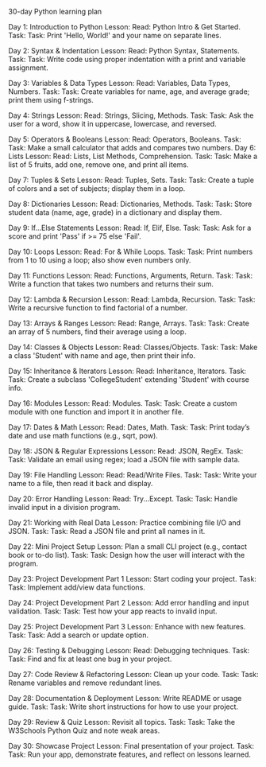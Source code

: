 30-day Python learning plan

Day 1: Introduction to Python
Lesson: Read: Python Intro & Get Started.
Task: Task: Print 'Hello, World!' and your name on separate lines.

Day 2: Syntax & Indentation
Lesson: Read: Python Syntax, Statements.
Task: Task: Write code using proper indentation with a print and variable assignment.

Day 3: Variables & Data Types
Lesson: Read: Variables, Data Types, Numbers.
Task: Task: Create variables for name, age, and average grade; print them using f-strings.

Day 4: Strings
Lesson: Read: Strings, Slicing, Methods.
Task: Task: Ask the user for a word, show it in uppercase, lowercase, and reversed.

Day 5: Operators & Booleans
Lesson: Read: Operators, Booleans.
Task: Task: Make a small calculator that adds and compares two numbers.
Day 6: Lists
Lesson: Read: Lists, List Methods, Comprehension.
Task: Task: Make a list of 5 fruits, add one, remove one, and print all items.

Day 7: Tuples & Sets
Lesson: Read: Tuples, Sets.
Task: Task: Create a tuple of colors and a set of subjects; display them in a loop.

Day 8: Dictionaries
Lesson: Read: Dictionaries, Methods.
Task: Task: Store student data (name, age, grade) in a dictionary and display them.

Day 9: If...Else Statements
Lesson: Read: If, Elif, Else.
Task: Task: Ask for a score and print 'Pass' if >= 75 else 'Fail'.

Day 10: Loops
Lesson: Read: For & While Loops.
Task: Task: Print numbers from 1 to 10 using a loop; also show even numbers only.

Day 11: Functions
Lesson: Read: Functions, Arguments, Return.
Task: Task: Write a function that takes two numbers and returns their sum.

Day 12: Lambda & Recursion
Lesson: Read: Lambda, Recursion.
Task: Task: Write a recursive function to find factorial of a number.

Day 13: Arrays & Ranges
Lesson: Read: Range, Arrays.
Task: Task: Create an array of 5 numbers, find their average using a loop.

Day 14: Classes & Objects
Lesson: Read: Classes/Objects.
Task: Task: Make a class 'Student' with name and age, then print their info.

Day 15: Inheritance & Iterators
Lesson: Read: Inheritance, Iterators.
Task: Task: Create a subclass 'CollegeStudent' extending 'Student' with course info.

Day 16: Modules
Lesson: Read: Modules.
Task: Task: Create a custom module with one function and import it in another file.

Day 17: Dates & Math
Lesson: Read: Dates, Math.
Task: Task: Print today’s date and use math functions (e.g., sqrt, pow).

Day 18: JSON & Regular Expressions
Lesson: Read: JSON, RegEx.
Task: Task: Validate an email using regex; load a JSON file with sample data.

Day 19: File Handling
Lesson: Read: Read/Write Files.
Task: Task: Write your name to a file, then read it back and display.

Day 20: Error Handling
Lesson: Read: Try...Except.
Task: Task: Handle invalid input in a division program.

Day 21: Working with Real Data
Lesson: Practice combining file I/O and JSON.
Task: Task: Read a JSON file and print all names in it.

Day 22: Mini Project Setup
Lesson: Plan a small CLI project (e.g., contact book or to-do list).
Task: Task: Design how the user will interact with the program.

Day 23: Project Development Part 1
Lesson: Start coding your project.
Task: Task: Implement add/view data functions.

Day 24: Project Development Part 2
Lesson: Add error handling and input validation.
Task: Task: Test how your app reacts to invalid input.

Day 25: Project Development Part 3
Lesson: Enhance with new features.
Task: Task: Add a search or update option.

Day 26: Testing & Debugging
Lesson: Read: Debugging techniques.
Task: Task: Find and fix at least one bug in your project.

Day 27: Code Review & Refactoring
Lesson: Clean up your code.
Task: Task: Rename variables and remove redundant lines.

Day 28: Documentation & Deployment
Lesson: Write README or usage guide.
Task: Task: Write short instructions for how to use your project.

Day 29: Review & Quiz
Lesson: Revisit all topics.
Task: Task: Take the W3Schools Python Quiz and note weak areas.

Day 30: Showcase Project
Lesson: Final presentation of your project.
Task: Task: Run your app, demonstrate features, and reflect on lessons learned.
